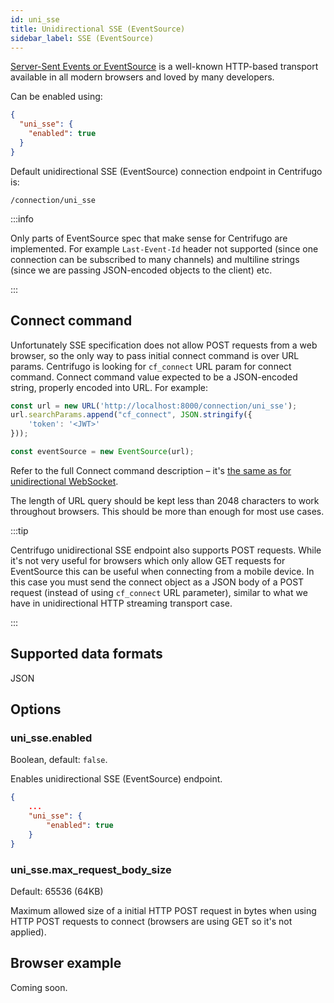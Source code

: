 ```yaml
---
id: uni_sse
title: Unidirectional SSE (EventSource)
sidebar_label: SSE (EventSource)
---
```


[Server-Sent Events or EventSource](https://developer.mozilla.org/en-US/docs/Web/API/EventSource) is a well-known HTTP-based transport available in all modern browsers and loved by many developers. 

Can be enabled using:

```json title=config.json
{
  "uni_sse": {
    "enabled": true
  }
}
```

Default unidirectional SSE (EventSource) connection endpoint in Centrifugo is:

```
/connection/uni_sse
```

:::info

Only parts of EventSource spec that make sense for Centrifugo are implemented. For example `Last-Event-Id` header not supported (since one connection can be subscribed to many channels) and multiline strings (since we are passing JSON-encoded objects to the client) etc.

:::

## Connect command

Unfortunately SSE specification does not allow POST requests from a web browser, so the only way to pass initial connect command is over URL params. Centrifugo is looking for `cf_connect` URL param for connect command. Connect command value expected to be a JSON-encoded string, properly encoded into URL. For example:

```javascript
const url = new URL('http://localhost:8000/connection/uni_sse');
url.searchParams.append("cf_connect", JSON.stringify({
    'token': '<JWT>'
}));

const eventSource = new EventSource(url);
```

Refer to the full Connect command description – it's [the same as for unidirectional WebSocket](./uni_websocket.md#connect-command).

The length of URL query should be kept less than 2048 characters to work throughout browsers. This should be more than enough for most use cases.  

:::tip

Centrifugo unidirectional SSE endpoint also supports POST requests. While it's not very useful for browsers which only allow GET requests for EventSource this can be useful when connecting from a mobile device. In this case you must send the connect object as a JSON body of a POST request (instead of using `cf_connect` URL parameter), similar to what we have in unidirectional HTTP streaming transport case.

:::

## Supported data formats

JSON

## Options

### uni_sse.enabled

Boolean, default: `false`.

Enables unidirectional SSE (EventSource) endpoint.

```json title="config.json"
{
    ...
    "uni_sse": {
        "enabled": true
    }
}
```

### uni_sse.max_request_body_size

Default: 65536 (64KB)

Maximum allowed size of a initial HTTP POST request in bytes when using HTTP POST requests to connect (browsers are using GET so it's not applied).

## Browser example

Coming soon.
